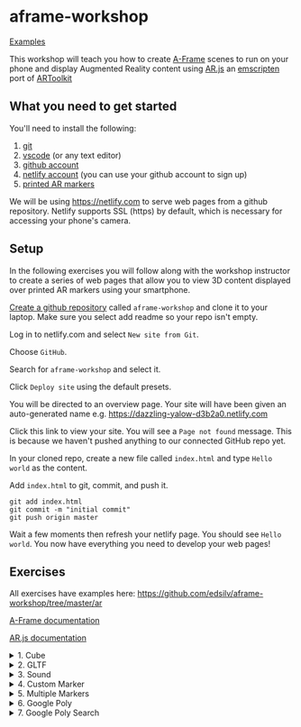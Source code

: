 # aframe-workshop

[Examples](https://aframe-workshop.com)

This workshop will teach you how to create [A-Frame](https://aframe.io/) scenes to run on your phone and display Augmented Reality content using [AR.js](https://github.com/jeromeetienne/AR.js/blob/master/README.md) an [emscripten](https://en.wikipedia.org/wiki/Emscripten) port of [ARToolkit](https://github.com/artoolkit/artoolkit5)

## What you need to get started

You'll need to install the following:

1. [git](https://git-scm.com/book/en/v2/Getting-Started-Installing-Git)
2. [vscode](https://code.visualstudio.com/) (or any text editor)
3. [github account](https://github.com)
4. [netlify account](https://netlify.com) (you can use your github account to sign up)
5. [printed AR markers](https://github.com/edsilv/aframe-workshop/blob/master/assets/markers/markers.png)

We will be using https://netlify.com to serve web pages from a github repository. Netlify supports SSL (https) by default, which is necessary for accessing your phone's camera.

## Setup

In the following exercises you will follow along with the workshop instructor to create a series of web pages that allow you to view 3D content displayed over printed AR markers using your smartphone.

[Create a github repository](https://help.github.com/en/articles/create-a-repo) called `aframe-workshop` and clone it to your laptop. Make sure you select add readme so your repo isn't empty.

Log in to netlify.com and select `New site from Git`. 

Choose `GitHub`.

Search for `aframe-workshop` and select it.

Click `Deploy site` using the default presets.

You will be directed to an overview page. Your site will have been given an auto-generated name e.g. https://dazzling-yalow-d3b2a0.netlify.com

Click this link to view your site. You will see a `Page not found` message. This is because we haven't pushed anything to our connected GitHub repo yet.

In your cloned repo, create a new file called `index.html` and type `Hello world` as the content.

Add `index.html` to git, commit, and push it.

    git add index.html
    git commit -m "initial commit"
    git push origin master

Wait a few moments then refresh your netlify page. You should see `Hello world`. You now have everything you need to develop your web pages!

## Exercises

All exercises have examples here: https://github.com/edsilv/aframe-workshop/tree/master/ar

[A-Frame documentation](https://aframe.io/docs/0.9.0/introduction/)

[AR.js documentation](https://github.com/jeromeetienne/AR.js-docs)

<details>
<summary>1. Cube</summary>

Create a `1-cube.html` page. Use this "boilerplate" code:

```html
<html>
  <head>
    <title>A-Frame Workshop</title>
    <script src="https://aframe.io/releases/0.9.2/aframe.min.js"></script>
    <script src="https://unpkg.com/ar.js@1.7.1/aframe/build/aframe-ar.min.js"></script>
  </head>

  <body style="margin: 0px; overflow: hidden;">
    <a-scene embedded arjs="sourceType: webcam;">
    </a-scene>
  </body>
</html>
```

Push it to your github repo's master branch. Now browse to your netlify site `/cube.html`.

You browser may prompt you to have access to your camera, click `allow`.

**Goals**

- Display a 3D cube above the printed Hiro marker
- Change the default size, position, rotation, and color of the cube

</details>

<details>
<summary>2. GLTF</summary>

Save your `1-cube.html` as a new `2-gltf.html` page, removing your cube from the scene.

**Goals**

- Load a gltf model above the Hiro marker, e.g. https://nomad-project.co.uk/objects/collection/headrest/_headrest/headrest.gltf
- Animate the rotation of the model about the Y (up) axis
- Use `<a-assets>` to preload your gltf
- Use `debugUIEnabled: false;` to remove debug message overlays
- Use `vr-mode-ui="enabled: false"` to remove VR goggles toggle (not needed)
- Use `renderer="logarithmicDepthBuffer: true; colorManagement: true;"`to [fix z-fighting](https://github.com/jeromeetienne/AR.js/issues/410#issuecomment-495952203) and enable colour management (otherwise gltfs don't display correctly)
- Use `loading-screen="dotsColor: white; backgroundColor: black"` to create a customised loading screen

</details>

<details>
<summary>3. Sound</summary>

Save your `2-gltf.html` as a new `3-sound.html` page.

**Goals**

- Add a sound asset to `assets` using a URL to an MP3 file.
- Add an `a-sound` tag to your `a-scene` that plays when the object is shown.

**Notes**

- Put your gltf and sound inside a `<a-marker type="pattern" preset="hiro"></a-marker>` and replace your `<a-marker-camera preset="hiro"></a-marker-camera>` with a `<a-entity camera></a-entity>`. This is a helpful way to group objects by marker.
- Use the `play-on-marker-visible` component to only play the sound when the parent marker is visible.

</details>

<details>
<summary>4. Custom Marker</summary>

Save your `3-sound.html` page as a new `4-custom-marker.html` page, removing everything from your `a-scene`.

**Goals**

- Upload `assets/markers/upload/0.png` to create a custom marker here: https://jeromeetienne.github.io/AR.js/three.js/examples/marker-training/examples/generator.html
- Download the generated .patt file and add to `assets/markers`
- Use this custom marker in your scene instead of the Hiro marker preset

**Notes**

- Set AR.js `patternRatio: 0.66;`: Aesthetically, it's preferable for the black border to match the Aruco grid pattern. `patternRatio: 0.66;` is needed as the marker ratio isn't 50%. A "Pattern Ratio 0.6" in the marker generator means that the pattern within the marker makes up 60% of the overall marker width (including border). For a 4x4 aruco the pattern ratio is 4/6 (4 grid items plus 2 sides of border). For a 5x5 it's 5/7 (5 grid items plus two sides of border), etc.
- Use `<a-entity camera></a-entity>`
- Models must be placed inside the `a-marker` tags
- Better to use simple shapes for markers
- Markers must not have rotational symmetry
- Black borders seem to work best
- Thicker borders are better for stability
- Markers can be as small as 1.5/2cm but it means that the phone has to be held close

</details>

<details>
<summary>5. Multiple Markers</summary>

Save your `4-custom-marker.html` page as a new `5-multiple-markers.html` page.

**Goals**

- Upload `assets/markers/upload/1.png` to create a custom marker here: https://jeromeetienne.github.io/AR.js/three.js/examples/marker-training/examples/generator.html
- Use this second custom marker in your scene to display https://nomad-project.co.uk/objects/collection/gourd/_gourd/gourd.gltf
- Create a `rotating` mixin instead of duplicating the animation attribute.

</details>

<details>
<summary>6. Google Poly</summary>

**Goals**

- [Sign up for a Google Poly API key](https://developers.google.com/poly/develop/web)
- Add a [Google Poly A-Frame component](https://github.com/TopRankMarketing/aframe-google-poly-component) to your scene to display a given object or objects.

</details>
<details>
<summary>7. Google Poly Search</summary>

**Goals**

- Query objects in a particular category and display them over dynamically generated markers.

</details>
<!--
<details>
<summary>7. Google Poly User</summary>

**Goals**

- [Set up an OAuth User Agent](https://developers.google.com/identity/protocols/OAuth2UserAgent)
- Request objects by a particular user and display them over markers.

</details>-->